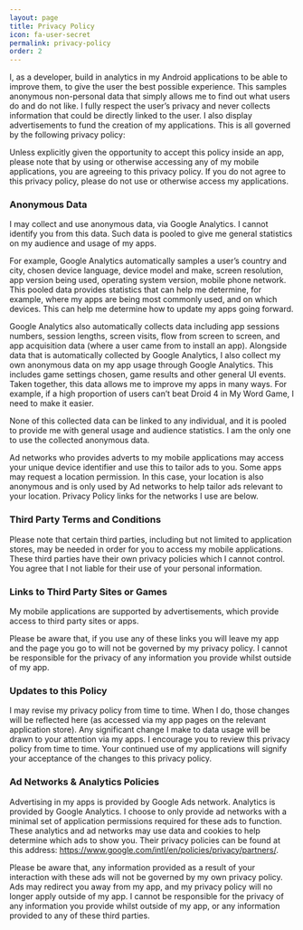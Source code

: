 ```yaml
---
layout: page
title: Privacy Policy
icon: fa-user-secret
permalink: privacy-policy
order: 2
---
```

I, as a developer, build in analytics in my Android applications to be able to improve them, to give the user the best possible experience. This samples anonymous non-personal data that simply allows me to find out what users do and do not like. I fully respect the user’s privacy and never collects information that could be directly linked to the user. I also display advertisements to fund the creation of my applications. This is all governed by the following privacy policy:

Unless explicitly given the opportunity to accept this policy inside an app, please note that by using or otherwise accessing any of my mobile applications, you are agreeing to this privacy policy. If you do not agree to this privacy policy, please do not use or otherwise access my applications.

### Anonymous Data

I may collect and use anonymous data, via Google Analytics. I cannot identify you from this data. Such data is pooled to give me general statistics on my audience and usage of my apps.

For example, Google Analytics automatically samples a user’s country and city, chosen device language, device model and make, screen resolution, app version being used, operating system version, mobile phone network. This pooled data provides statistics that can help me determine, for example, where my apps are being most commonly used, and on which devices. This can help me determine how to update my apps going forward.

Google Analytics also automatically collects data including app sessions numbers, session lengths, screen visits, flow from screen to screen, and app acquisition data (where a user came from to install an app). Alongside data that is automatically collected by Google Analytics, I also collect my own anonymous data on my app usage through Google Analytics. This includes game settings chosen, game results and other general UI events. Taken together, this data allows me to improve my apps in many ways. For example, if a high proportion of users can’t beat Droid 4 in My Word Game, I need to make it easier.

None of this collected data can be linked to any individual, and it is pooled to provide me with general usage and audience statistics. I am the only one to use the collected anonymous data.

Ad networks who provides adverts to my mobile applications may access your unique device identifier and use this to tailor ads to you. Some apps may request a location permission. In this case, your location is also anonymous and is only used by Ad networks to help tailor ads relevant to your location. Privacy Policy links for the networks I use are below.

### Third Party Terms and Conditions

Please note that certain third parties, including but not limited to application stores, may be needed in order for you to access my mobile applications. These third parties have their own privacy policies which I cannot control. You agree that I not liable for their use of your personal information.

### Links to Third Party Sites or Games

My mobile applications are supported by advertisements, which provide access to third party sites or apps.

Please be aware that, if you use any of these links you will leave my app and the page you go to will not be governed by my privacy policy. I cannot be responsible for the privacy of any information you provide whilst outside of my app.

### Updates to this Policy

I may revise my privacy policy from time to time. When I do, those changes will be reflected here (as accessed via my app pages on the relevant application store). Any significant change I make to data usage will be drawn to your attention via my apps. I encourage you to review this privacy policy from time to time. Your continued use of my applications will signify your acceptance of the changes to this privacy policy.

### Ad Networks & Analytics Policies

Advertising in my apps is provided by Google Ads network. Analytics is provided by Google Analytics. I choose to only provide ad networks with a minimal set of application permissions required for these ads to function. These analytics and ad networks may use data and cookies to help determine which ads to show you. Their privacy policies can be found at this address: https://www.google.com/intl/en/policies/privacy/partners/.

Please be aware that, any information provided as a result of your interaction with these ads will not be governed by my own privacy policy. Ads may redirect you away from my app, and my privacy policy will no longer apply outside of my app. I cannot be responsible for the privacy of any information you provide whilst outside of my app, or any information provided to any of these third parties.
